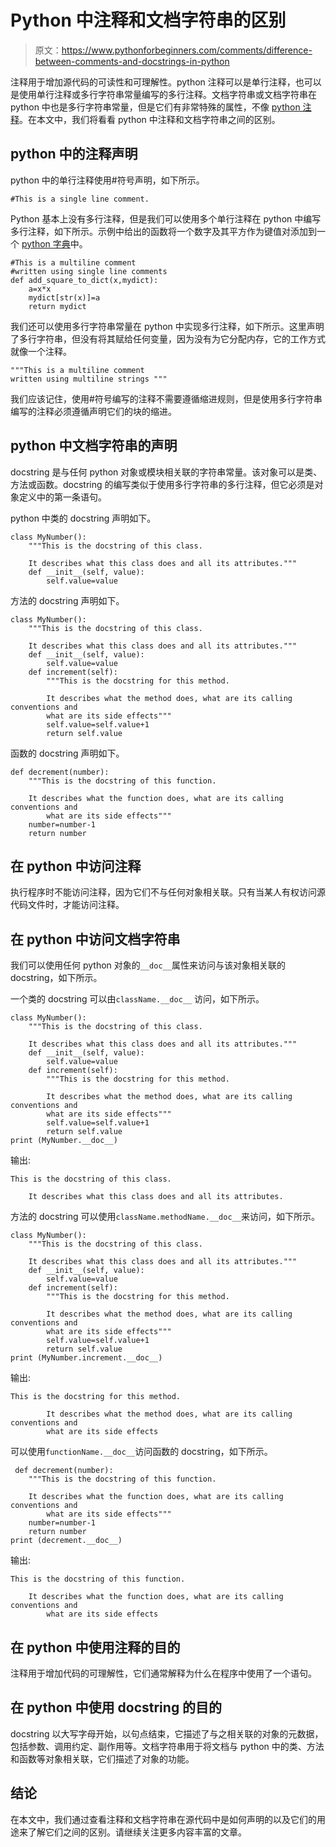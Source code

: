 # Python 中注释和文档字符串的区别

> 原文：<https://www.pythonforbeginners.com/comments/difference-between-comments-and-docstrings-in-python>

注释用于增加源代码的可读性和可理解性。python 注释可以是单行注释，也可以是使用单行注释或多行字符串常量编写的多行注释。文档字符串或文档字符串在 python 中也是多行字符串常量，但是它们有非常特殊的属性，不像 [python 注释](https://www.pythonforbeginners.com/comments/comments-in-python)。在本文中，我们将看看 python 中注释和文档字符串之间的区别。

## python 中的注释声明

python 中的单行注释使用#符号声明，如下所示。

```
#This is a single line comment.
```

Python 基本上没有多行注释，但是我们可以使用多个单行注释在 python 中编写多行注释，如下所示。示例中给出的函数将一个数字及其平方作为键值对添加到一个 [python 字典](https://www.pythonforbeginners.com/dictionary/how-to-use-dictionaries-in-python/)中。

```
#This is a multiline comment
#written using single line comments
def add_square_to_dict(x,mydict):
    a=x*x
    mydict[str(x)]=a
    return mydict
```

我们还可以使用多行字符串常量在 python 中实现多行注释，如下所示。这里声明了多行字符串，但没有将其赋给任何变量，因为没有为它分配内存，它的工作方式就像一个注释。

```
"""This is a multiline comment 
written using multiline strings """
```

我们应该记住，使用#符号编写的注释不需要遵循缩进规则，但是使用多行字符串编写的注释必须遵循声明它们的块的缩进。

## python 中文档字符串的声明

docstring 是与任何 python 对象或模块相关联的字符串常量。该对象可以是类、方法或函数。docstring 的编写类似于使用多行字符串的多行注释，但它必须是对象定义中的第一条语句。

python 中类的 docstring 声明如下。

```
class MyNumber():
    """This is the docstring of this class.

    It describes what this class does and all its attributes."""
    def __init__(self, value):
        self.value=value
```

方法的 docstring 声明如下。

```
class MyNumber():
    """This is the docstring of this class.

    It describes what this class does and all its attributes."""
    def __init__(self, value):
        self.value=value
    def increment(self):
        """This is the docstring for this method.

        It describes what the method does, what are its calling conventions and
        what are its side effects"""
        self.value=self.value+1
        return self.value
```

函数的 docstring 声明如下。

```
def decrement(number):
    """This is the docstring of this function.

    It describes what the function does, what are its calling conventions and
        what are its side effects"""
    number=number-1
    return number
```

## 在 python 中访问注释

执行程序时不能访问注释，因为它们不与任何对象相关联。只有当某人有权访问源代码文件时，才能访问注释。

## 在 python 中访问文档字符串

我们可以使用任何 python 对象的`__doc__`属性来访问与该对象相关联的 docstring，如下所示。

一个类的 docstring 可以由`className.__doc__` 访问，如下所示。

```
class MyNumber():
    """This is the docstring of this class.

    It describes what this class does and all its attributes."""
    def __init__(self, value):
        self.value=value
    def increment(self):
        """This is the docstring for this method.

        It describes what the method does, what are its calling conventions and
        what are its side effects"""
        self.value=self.value+1
        return self.value
print (MyNumber.__doc__)
```

输出:

```
This is the docstring of this class.

    It describes what this class does and all its attributes.
```

方法的 docstring 可以使用`className.methodName.__doc__`来访问，如下所示。

```
class MyNumber():
    """This is the docstring of this class.

    It describes what this class does and all its attributes."""
    def __init__(self, value):
        self.value=value
    def increment(self):
        """This is the docstring for this method.

        It describes what the method does, what are its calling conventions and
        what are its side effects"""
        self.value=self.value+1
        return self.value
print (MyNumber.increment.__doc__) 
```

输出:

```
This is the docstring for this method.

        It describes what the method does, what are its calling conventions and
        what are its side effects
```

可以使用`functionName.__doc__`访问函数的 docstring，如下所示。

```
 def decrement(number):
    """This is the docstring of this function.

    It describes what the function does, what are its calling conventions and
        what are its side effects"""
    number=number-1
    return number
print (decrement.__doc__)
```

输出:

```
This is the docstring of this function.

    It describes what the function does, what are its calling conventions and
        what are its side effects
```

## 在 python 中使用注释的目的

注释用于增加代码的可理解性，它们通常解释为什么在程序中使用了一个语句。

## 在 python 中使用 docstring 的目的

docstring 以大写字母开始，以句点结束，它描述了与之相关联的对象的元数据，包括参数、调用约定、副作用等。文档字符串用于将文档与 python 中的类、方法和函数等对象相关联，它们描述了对象的功能。

## 结论

在本文中，我们通过查看注释和文档字符串在源代码中是如何声明的以及它们的用途来了解它们之间的区别。请继续关注更多内容丰富的文章。